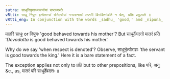 ```yaml
---
sutra: साधुनिपुणाभ्यामर्चायां सप्तम्यप्रतेः
vRtti: साधु निपुण इत्येताभ्यां योगेऽर्चायां गम्यमानायां सप्तमी विभक्तिर्भवति न चेत्, प्रतिः प्रयुज्यते ॥
vRtti_eng: In conjunction with the words _sadhu_ 'good,' and _nipuna_ 'skillful,' when they denote respect, the seventh case-affix is employed; provided that the word _prati_ is not used.
---
```

मातरि साधुः or निपुणः 'good behaved towards his mother'? But साधुर्देवदत्तो मातरं प्रति '_Devadatta_ is good behaved towards his mother.'

Why do we say 'when respect is denoted'? Observe, साधुर्भृत्योराज्ञः 'the servant is good towards the king.' Here it is a bare statement of a fact.

The exception applies not only to प्रति but to other prepositions, like परि, अनु &c., as, मातरं परि साधुर्देवदत्तः ॥
